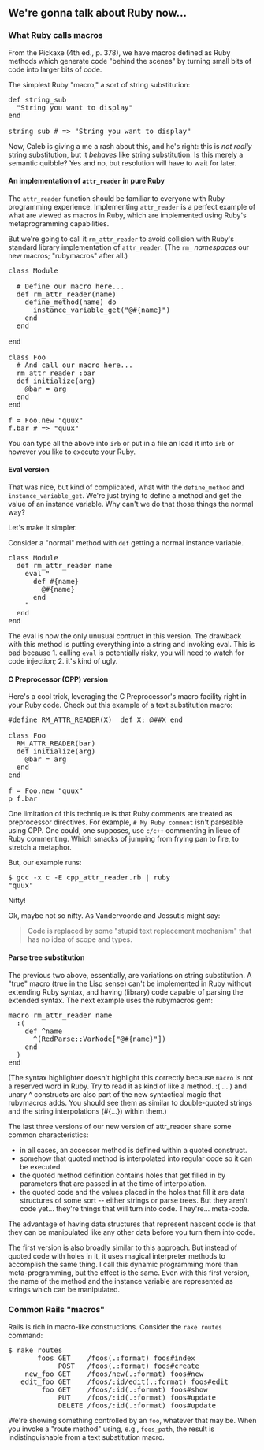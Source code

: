 
## We're gonna talk about Ruby now...

### What Ruby calls macros

From the Pickaxe (4th ed., p. 378), we have macros defined as 
Ruby methods which generate code "behind the scenes" by 
turning small bits of code into larger bits of code.


The simplest Ruby "macro," a sort of string substitution:


<pre class="brush:ruby">
def string_sub
  "String you want to display"
end

string_sub # => "String you want to display"
</pre>

Now, Caleb is giving a me a rash about this, and he's right: this is *not really* 
string substitution, but it *behaves* like string substitution. Is this merely
a semantic quibble? Yes and no, but resolution will have to wait for later.


#### An implementation of `attr_reader` in pure Ruby

The `attr_reader` function should be familiar to everyone with Ruby programming experience. 
Implementing `attr_reader` is a perfect example of what are viewed as macros in 
Ruby, which are implemented using Ruby's metaprogramming capabilities. 

But we're going to call it `rm_attr_reader` to avoid collision with
Ruby's standard library implementation of `attr_reader`. (The `rm_`
*namespaces* our new macros; "rubymacros" after all.) 

<pre class="brush:ruby">
class Module

  # Define our macro here...
  def rm_attr_reader(name)
    define_method(name) do
      instance_variable_get("@#{name}")
    end
  end

end

class Foo
  # And call our macro here...
  rm_attr_reader :bar
  def initialize(arg)
    @bar = arg
  end
end

f = Foo.new "quux"
f.bar # => "quux"
</pre>

You can type all the above into `irb` or put in a file an load it 
into `irb` or however you like to execute your Ruby. 


#### Eval version

That was nice, but kind of complicated, what with the `define_method`
and `instance_variable_get`. We're just trying to define a method and
get the value of an instance variable. Why can't we do that those 
things the normal way?

Let's make it simpler.

Consider a "normal" method with `def` getting a normal instance
variable.

<pre class="brush:ruby">
class Module
  def rm_attr_reader name
    eval "
      def #{name}
        @#{name}
      end
    "
  end
end
</pre>

The eval is now the only unusual contruct in this version.
The drawback with this method is putting everything into a string and
invoking eval. This is bad because 1. calling `eval` is potentially
risky, you will need to watch for code injection; 2. it's kind of ugly. 

#### C Preprocessor (CPP) version

Here's a cool trick, leveraging the C Preprocessor's macro facility
right in your Ruby code. Check out this example of a text substitution
macro:

<pre class="brush:ruby">
#define RM_ATTR_READER(X)  def X; @##X end

class Foo
  RM_ATTR_READER(bar)
  def initialize(arg)
    @bar = arg
  end 
end

f = Foo.new "quux"
p f.bar
</pre>

One limitation of this technique is that Ruby comments are treated as
preprocessor directives.  For example, `# My Ruby comment` isn't
parseable using CPP.  One could, one supposes, use `c/c++` commenting 
in lieue of Ruby commenting.  Which smacks of jumping from frying 
pan to fire, to stretch a metaphor.

But, our example runs: 

<pre class="brush:bash">
$ gcc -x c -E cpp_attr_reader.rb | ruby
"quux"
</pre>

Nifty!

Ok, maybe not so nifty. As Vandervoorde and Jossutis might say:

<blockquote>
Code is replaced by some "stupid text
replacement mechanism" that has no idea of scope and types.
</blockquote>

#### Parse tree substitution

The previous two above, essentially, are variations on string substitution. A
"true" macro (true in the Lisp sense) can't be implemented in Ruby
without extending Ruby syntax, and having (library) code capable of
parsing the extended syntax. The next example uses the rubymacros gem:

<pre class="brush:ruby">
macro rm_attr_reader name
  :(
    def ^name
      ^(RedParse::VarNode["@#{name}"])
    end
  )
end
</pre>

(The syntax highlighter doesn't highlight this correctly because `macro` is 
not a reserved word in Ruby. Try to read it as kind of like a method.
:( ... ) and unary ^ constructs are also part of the new syntactical magic 
that rubymacros adds. You should see them as similar to double-quoted strings
and the string interpolations (#{...}) within them.)

The last three versions of our new version of attr_reader share some common 
characteristics:

* in all cases, an accessor method is defined within a quoted construct.
* somehow that quoted method is interpolated into regular code so it can be 
  executed.
* the quoted method definition contains holes that get filled in by 
  parameters that are passed in at the time of interpolation.
* the quoted code and the values placed in the holes that fill it are data
  structures of some sort -- either strings or parse trees. But they aren't
  code yet... they're things that will turn into code. They're... meta-code.


The advantage of having data structures that represent nascent code is that 
they can be manipulated like any other data before you turn them into code.

The first version is also broadly similar to this approach. But instead of
quoted code with holes in it, it uses magical interpreter methods to
accomplish the same thing. I call this dynamic programming more than 
meta-programming, but the effect is the same. Even with this first version,
the name of the method and the instance variable are represented as strings
which can be manipulated.

### Common Rails "macros"

Rails is rich in macro-like constructions. Consider the `rake routes`
command:

<pre class="brush:bash">
$ rake routes
       foos GET    /foos(.:format) foos#index
            POST   /foos(.:format) foos#create
    new_foo GET    /foos/new(.:format) foos#new
   edit_foo GET    /foos/:id/edit(.:format) foos#edit
        foo GET    /foos/:id(.:format) foos#show
            PUT    /foos/:id(.:format) foos#update
            DELETE /foos/:id(.:format) foos#update
</pre>

We're showing something controlled by an `foo`, whatever that may be.
When you invoke a "route method" using, e.g., `foos_path`, the result is
indistinguishable from a text substitution macro. 


